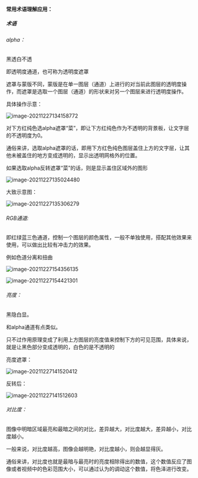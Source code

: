 #### **常用术语理解应用：**

##### 术语

###### alpha：

黑透白不透

即透明度通道，也可称为透明度遮罩

遮罩与蒙版不同，蒙版是在单一图层（通道）上进行的对当前此图层的透明度操作，而遮罩是选取一个图层（通道）的形状来对另一个图层来进行透明度操作。

具体操作示意：

![image-20211227134158772](D:\报告\Report\pic\/image-20211227134158772.png) 

对下方红纯色选alpha遮罩“菜”，即让下方红纯色作为不透明的背景板，让文字层的不透明度为0。

通俗来讲，选取alpha遮罩的话，即用下方红色纯色图层盖住上方的文字层，让其他未被盖住的地方变成透明的，显示出透明网格外的位置。

如果选取alpha反转遮罩“菜”的话，则是显示盖住区域外的图形

![image-20211227135024480](D:\报告\Report\pic\/image-20211227135024480.png) 

大致示意图：

![image-20211227135306279](D:\报告\Report\pic\/image-20211227135306279.png) 



###### RGB通道:

即红绿蓝三色通道，控制一个图层的颜色属性，一般不单独使用，搭配其他效果来使用，可以做出比较有冲击力的效果。

例如色道分离和扭曲

![image-20211227154356135](D:\报告\Report\pic\/image-20211227154356135.png) 

![image-20211227154421301](D:\报告\Report\pic\/image-20211227154421301.png) 

###### 亮度：

黑隐白显。

和alpha通道有点类似。

只不过作用原理变成了利用上方图层的亮度值来控制下方的可见范围，具体来说，就是让黑色部分变成透明的，白色的是不透明的

亮度遮罩：

![image-20211227141520412](D:\报告\Report\pic\/image-20211227141520412.png) 

反转后：

![image-20211227141512603](D:\报告\Report\pic\/image-20211227141512603.png) 

###### 对比度：

图像中明暗区域最亮和最暗之间的对比，差异越大，对比度越大，差异越小，对比度越小。

一般来说，对比度越高，图像会越明艳，对比度越小，则会越显得灰。

通俗来讲，对比度也就是最暗与最亮时的亮度相除得出的数值，这个数值反应了图像或者视频中的色彩范围大小，可以通过认为的调动这个数值，将色泽进行改变。